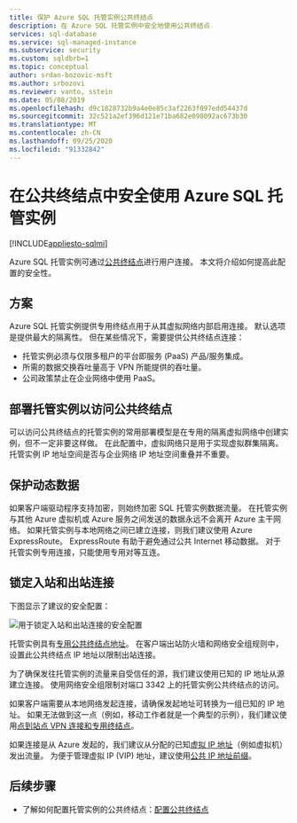 ```yaml
---
title: 保护 Azure SQL 托管实例公共终结点
description: 在 Azure SQL 托管实例中安全地使用公共终结点
services: sql-database
ms.service: sql-managed-instance
ms.subservice: security
ms.custom: sqldbrb=1
ms.topic: conceptual
author: srdan-bozovic-msft
ms.author: srbozovi
ms.reviewer: vanto, sstein
ms.date: 05/08/2019
ms.openlocfilehash: d9c1828732b9a4e0e85c3af2263f097edd54437d
ms.sourcegitcommit: 32c521a2ef396d121e71ba682e098092ac673b30
ms.translationtype: MT
ms.contentlocale: zh-CN
ms.lasthandoff: 09/25/2020
ms.locfileid: "91332842"
---
```

# <a name="use-azure-sql-managed-instance-securely-with-public-endpoints"></a>在公共终结点中安全使用 Azure SQL 托管实例
[!INCLUDE[appliesto-sqlmi](../includes/appliesto-sqlmi.md)]

Azure SQL 托管实例可通过[公共终结点](../../virtual-network/virtual-network-service-endpoints-overview.md)进行用户连接。 本文将介绍如何提高此配置的安全性。

## <a name="scenarios"></a>方案

Azure SQL 托管实例提供专用终结点用于从其虚拟网络内部启用连接。 默认选项是提供最大的隔离性。 但在某些情况下，需要提供公共终结点连接：

- 托管实例必须与仅限多租户的平台即服务 (PaaS) 产品/服务集成。
- 所需的数据交换吞吐量高于 VPN 所能提供的吞吐量。
- 公司政策禁止在企业网络中使用 PaaS。

## <a name="deploy-a-managed-instance-for-public-endpoint-access"></a>部署托管实例以访问公共终结点

可以访问公共终结点的托管实例的常用部署模型是在专用的隔离虚拟网络中创建实例，但不一定非要这样做。 在此配置中，虚拟网络只是用于实现虚拟群集隔离。 托管实例 IP 地址空间是否与企业网络 IP 地址空间重叠并不重要。

## <a name="secure-data-in-motion"></a>保护动态数据

如果客户端驱动程序支持加密，则始终加密 SQL 托管实例数据流量。 在托管实例与其他 Azure 虚拟机或 Azure 服务之间发送的数据永远不会离开 Azure 主干网络。 如果托管实例与本地网络之间已建立连接，则我们建议使用 Azure ExpressRoute。 ExpressRoute 有助于避免通过公共 Internet 移动数据。 对于托管实例专用连接，只能使用专用对等互连。

## <a name="lock-down-inbound-and-outbound-connectivity"></a>锁定入站和出站连接

下图显示了建议的安全配置：

![用于锁定入站和出站连接的安全配置](./media/public-endpoint-overview/managed-instance-vnet.png)

托管实例具有[专用公共终结点地址](management-endpoint-find-ip-address.md)。 在客户端出站防火墙和网络安全组规则中，设置此公共终结点 IP 地址以限制出站连接。

为了确保发往托管实例的流量来自受信任的源，我们建议使用已知的 IP 地址从源建立连接。 使用网络安全组限制对端口 3342 上的托管实例公共终结点的访问。

如果客户端需要从本地网络发起连接，请确保发起地址可转换为一组已知的 IP 地址。 如果无法做到这一点（例如，移动工作者就是一个典型的示例），我们建议使用[点到站点 VPN 连接和专用终结点](point-to-site-p2s-configure.md)。

如果连接是从 Azure 发起的，我们建议从分配的已知[虚拟 IP 地址](/previous-versions/azure/virtual-network/virtual-networks-reserved-public-ip)（例如虚拟机）发出流量。 为便于管理虚拟 IP (VIP) 地址，建议使用[公共 IP 地址前缀](../../virtual-network/public-ip-address-prefix.md)。

## <a name="next-steps"></a>后续步骤

- 了解如何配置托管实例的公共终结点：[配置公共终结点](public-endpoint-configure.md)
